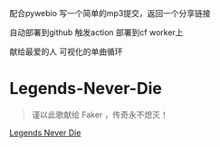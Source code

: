 配合pywebio 写一个简单的mp3提交，返回一个分享链接


自动部署到github 触发action 部署到cf worker上


献给最爱的人  可视化的单曲循环


# Legends-Never-Die

> 谨以此歌献给 Faker ，传奇永不熄灭！

[Legends Never Die](https://leslie-lianggangwei.github.io/Legends-Never-Die/)
